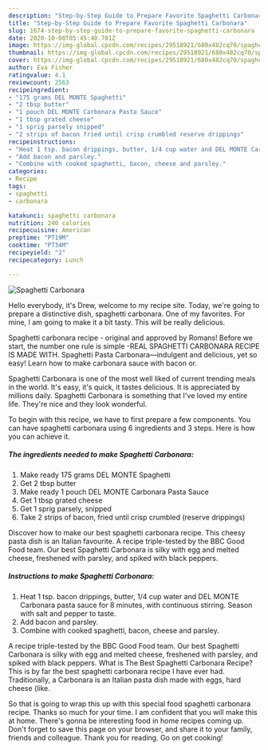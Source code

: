 ```yaml
---
description: "Step-by-Step Guide to Prepare Favorite Spaghetti Carbonara"
title: "Step-by-Step Guide to Prepare Favorite Spaghetti Carbonara"
slug: 1674-step-by-step-guide-to-prepare-favorite-spaghetti-carbonara
date: 2020-10-08T05:45:40.781Z
image: https://img-global.cpcdn.com/recipes/29518921/680x482cq70/spaghetti-carbonara-recipe-main-photo.jpg
thumbnail: https://img-global.cpcdn.com/recipes/29518921/680x482cq70/spaghetti-carbonara-recipe-main-photo.jpg
cover: https://img-global.cpcdn.com/recipes/29518921/680x482cq70/spaghetti-carbonara-recipe-main-photo.jpg
author: Eva Fisher
ratingvalue: 4.1
reviewcount: 2563
recipeingredient:
- "175 grams DEL MONTE Spaghetti"
- "2 tbsp butter"
- "1 pouch DEL MONTE Carbonara Pasta Sauce"
- "1 tbsp grated cheese"
- "1 sprig parsely snipped"
- "2 strips of bacon fried until crisp crumbled reserve drippings"
recipeinstructions:
- "Heat 1 tsp. bacon drippings, butter, 1/4 cup water and DEL MONTE Carbonara pasta sauce for 8 minutes, with continuous stirring. Season with salt and pepper to taste."
- "Add bacon and parsley."
- "Combine with cooked spaghetti, bacon, cheese and parsley."
categories:
- Recipe
tags:
- spaghetti
- carbonara

katakunci: spaghetti carbonara 
nutrition: 240 calories
recipecuisine: American
preptime: "PT19M"
cooktime: "PT34M"
recipeyield: "2"
recipecategory: Lunch

---
```



![Spaghetti Carbonara](https://img-global.cpcdn.com/recipes/29518921/680x482cq70/spaghetti-carbonara-recipe-main-photo.jpg)

Hello everybody, it's Drew, welcome to my recipe site. Today, we're going to prepare a distinctive dish, spaghetti carbonara. One of my favorites. For mine, I am going to make it a bit tasty. This will be really delicious.

Spaghetti carbonara recipe - original and approved by Romans! Before we start, the number one rule is simple -REAL SPAGHETTI CARBONARA RECIPE IS MADE WITH. Spaghetti Pasta Carbonara—indulgent and delicious, yet so easy! Learn how to make carbonara sauce with bacon or.

Spaghetti Carbonara is one of the most well liked of current trending meals in the world. It's easy, it's quick, it tastes delicious. It is appreciated by millions daily. Spaghetti Carbonara is something that I've loved my entire life. They're nice and they look wonderful.


To begin with this recipe, we have to first prepare a few components. You can have spaghetti carbonara using 6 ingredients and 3 steps. Here is how you can achieve it.

<!--inarticleads1-->

##### The ingredients needed to make Spaghetti Carbonara:

1. Make ready 175 grams DEL MONTE Spaghetti
1. Get 2 tbsp butter
1. Make ready 1 pouch DEL MONTE Carbonara Pasta Sauce
1. Get 1 tbsp grated cheese
1. Get 1 sprig parsely, snipped
1. Take 2 strips of bacon, fried until crisp crumbled (reserve drippings)


Discover how to make our best spaghetti carbonara recipe. This cheesy pasta dish is an Italian favourite. A recipe triple-tested by the BBC Good Food team. Our best Spaghetti Carbonara is silky with egg and melted cheese, freshened with parsley, and spiked with black peppers. 

<!--inarticleads2-->

##### Instructions to make Spaghetti Carbonara:

1. Heat 1 tsp. bacon drippings, butter, 1/4 cup water and DEL MONTE Carbonara pasta sauce for 8 minutes, with continuous stirring. Season with salt and pepper to taste.
1. Add bacon and parsley.
1. Combine with cooked spaghetti, bacon, cheese and parsley.


A recipe triple-tested by the BBC Good Food team. Our best Spaghetti Carbonara is silky with egg and melted cheese, freshened with parsley, and spiked with black peppers. What is The Best Spaghetti Carbonara Recipe? This is by far the best spaghetti carbonara recipe I have ever had. Traditionally, a Carbonara is an Italian pasta dish made with eggs, hard cheese (like. 

So that is going to wrap this up with this special food spaghetti carbonara recipe. Thanks so much for your time. I am confident that you will make this at home. There's gonna be interesting food in home recipes coming up. Don't forget to save this page on your browser, and share it to your family, friends and colleague. Thank you for reading. Go on get cooking!
